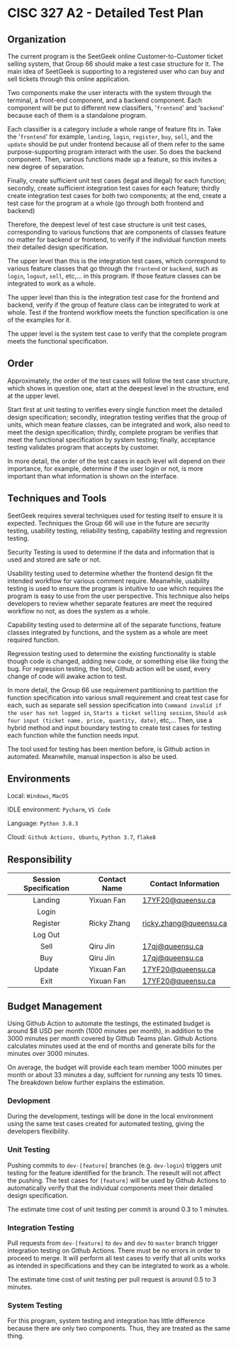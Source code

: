 # CISC 327 A2 - Detailed Test Plan

## Organization 

The current program is the SeetGeek online Customer-to-Customer ticket selling system, that Group 66 should make a test case structure for it. The main idea of SeetGeek is supporting to a registered user who can buy and sell tickets through this online application. 

Two components make the user interacts with the system through the terminal, a front-end component, and a backend component. Each component will be put to different new classifiers, '`frontend`' and ‘`backend`' because each of them is a standalone program. 

Each classifier is a category include a whole range of feature fits in. Take the '`frontend`' for example, `landing`, `login`, `register`, `buy`, `sell`, and the `update` should be put under frontend because all of them refer to the same purpose-supporting program interact with the user. So does the backend component. Then, various functions made up a feature, so this invites a new degree of separation. 

Finally, create sufficient unit test cases (legal and illegal) for each function; secondly, create sufficient integration test cases for each feature; thirdly create integration test cases  for both two components;  at the end, create a test case for the program at a whole (go through both frontend and backend)

Therefore, the deepest level of test case structure is unit test cases, corresponding to various functions that are components of classes feature no matter for backend or frontend, to verify if the individual function meets their detailed design specification.

The upper level than this is the integration test cases,  which correspond to various feature classes that go through the `frontend` or `backend`, such as `login`, `logout`, `sell`, etc,... in this program. If those feature classes can be integrated to work as a whole.

The upper level than this is the integration test case for the frontend and backend, verify if the group of feature class can be integrated to work at whole. Test if the frontend workflow meets the function specification is one of the examples for it. 

The upper level is the system test case to verify that the complete program meets the functional specification.

## Order

Approximately, the order of the test cases will follow the test case structure, which shows in question one, start at the deepest level in the structure, end at the upper level.

Start first at unit testing to verifies every single function meet the detailed design specification; secondly, integration testing verifies that the group of units, which mean feature classes, can be integrated and work, also need to meet the design specification; thirdly, complete program be verifies that meet the functional specification by system testing; finally, acceptance testing validates program that accepts by customer.

In more detail, the order of the test cases in each level will depend on their importance, for example, determine if the user login or not, is more important than what information is shown on the interface.

## Techniques and Tools

SeetGeek requires several techniques used for testing itself to ensure it is expected. Techniques the Group 66 will use in the future are security testing, usability testing, reliability testing, capability testing and regression testing. 

Security Testing is used to determine if the data and information that is used and stored are safe or not. 

Usability testing used to determine whether the frontend design fit the intended workflow for various comment require. Meanwhile, usability testing is used to ensure the program is intuitive to use which requires the program is easy to use from the user perspective. This technique also helps developers to review whether separate features are meet the required workflow no not, as does the system as a whole. 

Capability testing used to determine all of the separate functions, feature classes integrated by functions, and the system as a whole are meet required function. 

Regression testing used to determine the existing functionality is stable though code is changed, adding new code, or something else like fixing the bug. For regression testing, the tool, Github action will be used, every change of code will awake action to test.

In more detail, the Group 66 use requirement partitioning to partition the function specification into various small requirement and creat test case for each, such as separate sell session specification into `Command invalid if the user has not logged in`, `Starts a ticket selling session`, `Should ask four input (ticket name, price, quantity, date)`, etc,... Then, use a hybrid method and input boundary testing to create test cases for testing each function while the function needs input. 

The tool used for testing has been mention before, is Github action in automated. Meanwhile, manual inspection is also be used.


## Environments

Local: `Windows`, `MacOS`

IDLE environment: `Pycharm`, `VS Code`

Language: `Python 3.8.3`

Cloud: `Github Actions, Ubuntu`, `Python 3.7`, `flake8`


## Responsibility

   |                        Session Specification                         |  Contact Name                                               | Contact Information                                               |
 | :----------------------------------------------------------: | ------------------------------------------------------------ | ------------------------------------------------------------ |
 |  Landing   | Yixuan Fan  |     17YF20@queensu.ca           |
 |  Login   |   |                |
 |  Register   | Ricky Zhang | ricky.zhang@queensu.ca |
 |  Log Out   |   |                |
 |  Sell   | Qiru Jin  |     17qj@queensu.ca           |
 |  Buy   | Qiru Jin  |     17qj@queensu.ca           |
 |  Update   | Yixuan Fan |       17YF20@queensu.ca         |
 |  Exit   | Yixuan Fan |        17YF20@queensu.ca       |



## Budget Management

Using Github Action to automate the testings, the estimated budget is around $8 USD per month (1000 minutes per month), in addition to the 3000 minutes per month covered by Github Teams plan. Github Actions calculates minutes used at the end of months and generate bills for the minutes over 3000 minutes.

On average, the budget will provide each team member 1000 minutes per month or about 33 minutes a day, suffcient for running any tests 10 times. The breakdown below further explains the estimation.

### Devlopment

During the development, testings will be done in the local environment using the same test cases created for automated testing, giving the developers flexibility.

### Unit Testing

Pushing commits to `dev-[feature]` branches (e.g. `dev-login`) triggers unit testing for the feature identified for the branch. The reseult will not affect the pushing. The test cases for `[feature]` will be used by Github Actions to automatically verify that the individual components meet their detailed design specification.

The estimate time cost of unit testing per commit is around 0.3 to 1 minutes.

### Integration Testing

Pull requests from `dev-[feature]` to `dev` and `dev` to `master` branch trigger integration testing on Github Actions. There must be no errors in order to proceed to merge. It will perform all test cases to verify that all units works as intended in specifications and they can be integrated to work as a whole.

The estimate time cost of unit testing per pull request is around 0.5 to 3 minutes.

### System Testing

For this program, system testing and integration has little difference because there are only two components. Thus, they are treated as the same thing.